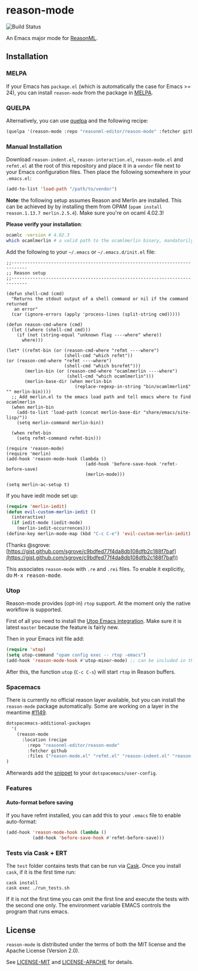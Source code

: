 # reason-mode
![Build Status](https://travis-ci.org/reasonml-editor/reason-mode.svg?branch=master)

An Emacs major mode for [ReasonML](https://reasonml.github.io/).

## Installation

### MELPA

If your Emacs has `package.el` (which is automatically the case for Emacs >= 24), you can install `reason-mode` from the package in [MELPA](https://melpa.org/#/getting-started).

### QUELPA
Alternatively, you can use [quelpa](https://github.com/quelpa/quelpa) and the following recipe:

```lisp
(quelpa '(reason-mode :repo "reasonml-editor/reason-mode" :fetcher github :stable t))
```

### Manual Installation

Download `reason-indent.el`, `reason-interaction.el`, `reason-mode.el` and `refmt.el` at the root of this repository and place it in a `vendor` file next to your Emacs configuration files. Then place the following somewhere in your `.emacs.el`:

```lisp
(add-to-list 'load-path "/path/to/vendor")
```

**Note**: the following setup assumes Reason and Merlin are installed. This can be achieved by by installing them from OPAM (`opam install reason.1.13.7 merlin.2.5.4`). Make sure you're on ocaml 4.02.3!

**Please verify your installation**:

```sh
ocamlc -version # 4.02.3
which ocamlmerlin # a valid path to the ocamlmerlin binary, mandatorily
```


Add the following to your `~/.emacs` or `~/.emacs.d/init.el` file:

```elisp
;;----------------------------------------------------------------------------
;; Reason setup
;;----------------------------------------------------------------------------

(defun shell-cmd (cmd)
  "Returns the stdout output of a shell command or nil if the command returned
   an error"
  (car (ignore-errors (apply 'process-lines (split-string cmd)))))

(defun reason-cmd-where (cmd)
  (let ((where (shell-cmd cmd)))
    (if (not (string-equal "unknown flag ----where" where))
      where)))

(let* ((refmt-bin (or (reason-cmd-where "refmt ----where")
                      (shell-cmd "which refmt"))
(or (reason-cmd-where "refmt ----where")
                      (shell-cmd "which bsrefmt")))
       (merlin-bin (or (reason-cmd-where "ocamlmerlin ----where")
                       (shell-cmd "which ocamlmerlin")))
       (merlin-base-dir (when merlin-bin
                          (replace-regexp-in-string "bin/ocamlmerlin$" "" merlin-bin))))
  ;; Add merlin.el to the emacs load path and tell emacs where to find ocamlmerlin
  (when merlin-bin
    (add-to-list 'load-path (concat merlin-base-dir "share/emacs/site-lisp/"))
    (setq merlin-command merlin-bin))

  (when refmt-bin
    (setq refmt-command refmt-bin)))

(require 'reason-mode)
(require 'merlin)
(add-hook 'reason-mode-hook (lambda ()
                              (add-hook 'before-save-hook 'refmt-before-save)
                              (merlin-mode)))

(setq merlin-ac-setup t)
```

If you have iedit mode set up:

```lisp
(require 'merlin-iedit)
(defun evil-custom-merlin-iedit ()
  (interactive)
  (if iedit-mode (iedit-mode)
    (merlin-iedit-occurrences)))
(define-key merlin-mode-map (kbd "C-c C-e") 'evil-custom-merlin-iedit)
```

(Thanks @sgrove: [https://gist.github.com/sgrove/c9bdfed77f4da8db108dfb2c188f7baf](https://gist.github.com/sgrove/c9bdfed77f4da8db108dfb2c188f7baf))

This associates `reason-mode` with `.re` and `.rei` files. To enable it explicitly, do <kbd>M-x reason-mode</kbd>.

### Utop

Reason-mode provides (opt-in) `rtop` support. At the moment only the native workflow is supported.

First of all you need to install the [Utop Emacs integration](https://github.com/diml/utop#integration-with-emacs). Make sure it is latest `master` because the feature is fairly new.

Then in your Emacs init file add:

```lisp
(require 'utop)
(setq utop-command "opam config exec -- rtop -emacs")
(add-hook 'reason-mode-hook #'utop-minor-mode) ;; can be included in the hook above as well
```

After this, the function `utop` (`C-c C-s`) will start `rtop` in Reason buffers.

### Spacemacs

There is currently no official reason layer available, but you can install the `reason-mode` package automatically.
Some are working on a layer in the meantime [#1149](https://github.com/facebook/reason/issues/1149).

```lisp
dotspacemacs-additional-packages
  '(
    (reason-mode
      :location (recipe
        :repo "reasonml-editor/reason-mode"
        :fetcher github
        :files ("reason-mode.el" "refmt.el" "reason-indent.el" "reason-interaction.el")))
)
```

Afterwards add the [snippet](#manual-installation) to your `dotspacemacs/user-config`.

### Features

#### Auto-format before saving

If you have refmt installed, you can add this to your `.emacs` file to enable
auto-format:

```lisp
(add-hook 'reason-mode-hook (lambda ()
          (add-hook 'before-save-hook #'refmt-before-save)))
```

### Tests via Cask + ERT

The `test` folder contains tests that can be run via [Cask](https://github.com/cask/cask).
Once you install `cask`, if it is the first time run:

```
cask install
cask exec ./run_tests.sh
```

If it is not the first time you can omit the first line and execute the tests with the second one only.
The environment variable EMACS controls the program that runs emacs.

## License

`reason-mode` is distributed under the terms of both the MIT license and the
Apache License (Version 2.0).

See [LICENSE-MIT](LICENSE-MIT) and [LICENSE-APACHE](LICENSE-APACHE) for details.
